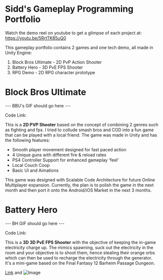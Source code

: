 # Sidd's Gameplay Programming Portfolio

Watch the demo reel on youtube to get a glimpse of each project at:
https://youtu.be/5RrtTK85uQ0

This gameplay portfolio contains 2 games and one tech demo, all made in Unity Engine:
1) Block Bros Ultimate - 2D PvP Action Shooter
2) Battery Hero - 3D PvE FPS Shooter
3) RPG Demo - 2D RPG character prototype

# Block Bros Ultimate

--- BBU's GIF should go here ---

Code Link: 

This is a **2D PVP Shooter** based on the concept of combining 2 genres such as fighting and fps.
I tried to collude smash bros and COD into a fun game that can be played with a local friend. 
The game was made in Unity and has the following features:
- Smooth player movement designed for fast paced action
- 4 Unique guns with different fire & reload rates
- PS4 Controller Support for enhanced gameplay 'feel'
- Local Couch Coop
- Basic UI and Aimations

This game was designed with Scalable Code Architecture for future Online Multiplayer expansion.
Currently, the plan is to polish the game in the next month and then port it onto the Android/iOS Market
in the next 3 months. 

# Battery Hero

--- BH GIF should go here ---

Code Link: 

This is a **3D 3D PvE FPS Shooter** with the objective of keeping the in-game electricity charge up.
The mimics spawning, suck out the electricity in the room and your objective is to shoot them, hence stealing
their orange orbs which can then be used to recharge the electricity through the generator. It's a mini-game based
on the Final Fantasy 12 Barheim Passage Dungeon. 



[Link](url) and ![Image](src)
